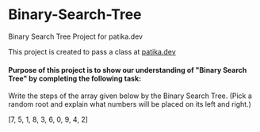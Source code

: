 # Binary-Search-Tree
Binary Search Tree Project for patika.dev

This project is created to pass a class at [patika.dev](https://app.patika.dev)

#### Purpose of this project is to show our understanding of "Binary Search Tree" by completing the following task:

Write the steps of the array given below by the Binary Search Tree. (Pick a random root and explain what numbers will be placed on its left and right.)

  [7, 5, 1, 8, 3, 6, 0, 9, 4, 2] 
  
